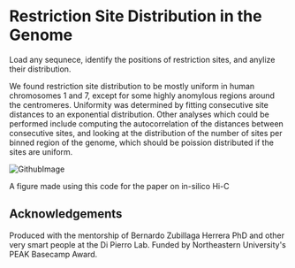 # Restriction Site Distribution in the Genome
Load any sequnece, identify the positions of restriction sites, and anylize their distribution. 

We found restriction site distribution to be mostly uniform in human chromosomes 1 and 7, except for some highly anomylous regions around the centromeres. Uniformity was determined by fitting consecutive site distances to an exponential distribution. Other analyses which could be performed include computing the autocorrelation of the distances between consecutive sites, and looking at the distribution of the number of sites per binned region of the genome, which should be poission distributed if the sites are uniform.


![GithubImage](https://github.com/user-attachments/assets/435023a5-941e-4fd8-b0ca-c74bd9b71e25)

A figure made using this code for the paper on in-silico Hi-C

<h2> Acknowledgements </h2>
Produced with the mentorship of Bernardo Zubillaga Herrera PhD and other very smart people at the Di Pierro Lab. Funded by Northeastern University's PEAK Basecamp Award.
<br></br>
